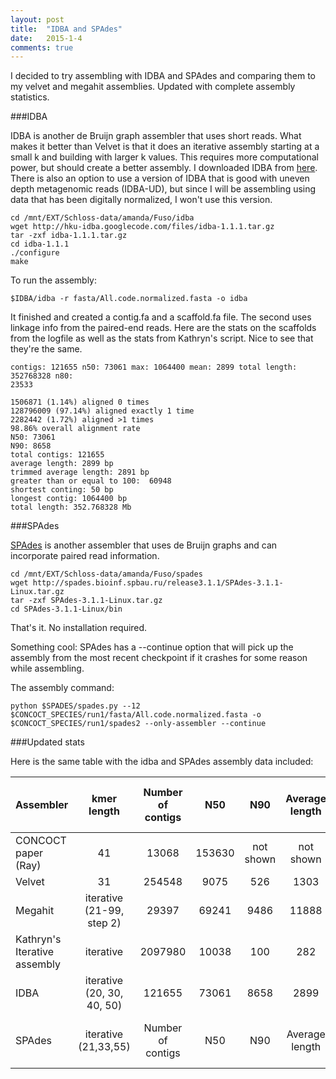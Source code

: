 ```yaml
---
layout: post
title:  "IDBA and SPAdes"
date:   2015-1-4
comments: true
---
```


I decided to try assembling with IDBA and SPAdes and comparing them to my velvet and megahit assemblies. Updated with complete assembly statistics.

###IDBA

IDBA is another de Bruijn graph assembler that uses short reads. What makes it better than Velvet is that it does an iterative assembly starting at a small k and building with larger k values. This requires more computational power, but should create a better assembly. I downloaded IDBA from [here](http://i.cs.hku.hk/~alse/hkubrg/projects/idba_ud/index.html). There is also an option to use a version of IDBA that is good with uneven depth metagenomic reads (IDBA-UD), but since I will be assembling using data that has been digitally normalized, I won't use this version.

~~~~
cd /mnt/EXT/Schloss-data/amanda/Fuso/idba
wget http://hku-idba.googlecode.com/files/idba-1.1.1.tar.gz
tar -zxf idba-1.1.1.tar.gz
cd idba-1.1.1
./configure
make
~~~~

To run the assembly:

~~~~
$IDBA/idba -r fasta/All.code.normalized.fasta -o idba
~~~~

It finished and created a contig.fa and a scaffold.fa file. The second uses linkage info from the paired-end reads. Here are the stats on the scaffolds from the logfile as well as the stats from Kathryn's script. Nice to see that they're the same.

~~~~
contigs: 121655 n50: 73061 max: 1064400 mean: 2899 total length: 352768328 n80: 
23533

1506871 (1.14%) aligned 0 times
128796009 (97.14%) aligned exactly 1 time
2282442 (1.72%) aligned >1 times
98.86% overall alignment rate
N50: 73061
N90: 8658
total contigs: 121655
average length: 2899 bp
trimmed average length: 2891 bp
greater than or equal to 100:  60948
shortest conting: 50 bp
longest contig: 1064400 bp
total length: 352.768328 Mb
~~~~

###SPAdes

[SPAdes](http://www-ncbi-nlm-nih-gov.proxy.lib.umich.edu/pubmed/22506599) is another assembler that uses de Bruijn graphs and can incorporate paired read information.

~~~~
cd /mnt/EXT/Schloss-data/amanda/Fuso/spades
wget http://spades.bioinf.spbau.ru/release3.1.1/SPAdes-3.1.1-Linux.tar.gz
tar -zxf SPAdes-3.1.1-Linux.tar.gz
cd SPAdes-3.1.1-Linux/bin
~~~~

That's it. No installation required.

Something cool: SPAdes has a --continue option that will pick up the assembly from the most recent checkpoint if it crashes for some reason while assembling.

The assembly command:

~~~~
python $SPADES/spades.py --12 $CONCOCT_SPECIES/run1/fasta/All.code.normalized.fasta -o $CONCOCT_SPECIES/run1/spades2 --only-assembler --continue
~~~~



###Updated stats

Here is the same table with the idba and SPAdes assembly data included:

Assembler | kmer length | Number of contigs | N50 | N90 | Average length | Contigs > 1kb | percent of reads used | assembly file name
:---------------|:--------:|:--------:|:--------:|:--------:|:------------:|:------------:|:------------:|--------:
CONCOCT paper (Ray) | 41 | 13068 | 153630 | not shown | not shown |  37627 | 99% | NA
Velvet | 31 | 254548 | 9075 | 526 | 1303 | 0 |    91.6% | velveth_k31_code/contigs.fa
Megahit | iterative (21-99, step 2)| 29397 | 69241 | 9486 | 11888 |    15167 | 99.84% | megahit_DN/final.contigs.fa
Kathryn's Iterative assembly | iterative | 2097980 | 10038 | 100 | 282 | ? | 96.4% 
IDBA | iterative (20, 30, 40, 50) | 121655 | 73061 | 8658 | 2899 |    12786 | 98.86% | idba/scaffold.fa
SPAdes | iterative (21,33,55) | Number of contigs | N50 | N90 | Average length | Contigs > 1kb | percent of reads used | assembly file name

